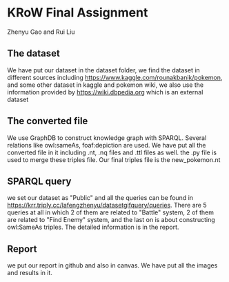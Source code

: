 # KRoW Final Assignment
Zhenyu Gao and Rui Liu

## The dataset
We have put our dataset in the dataset folder, we find the dataset in different sources including https://www.kaggle.com/rounakbanik/pokemon, and some other dataset in kaggle and pokemon wiki, we also use the information provided by https://wiki.dbpedia.org which is an external dataset

## The converted file
We use GraphDB to construct knowledge graph with SPARQL. Several relations like owl:sameAs, foaf:depiction are used.
We have put all the converted file in it including .nt, .nq files and .ttl files as well. the .py file is used to merge these triples file.
Our final triples file is the new_pokemon.nt

## SPARQL query
we set our dataset as "Public" and all the queries can be found in https://krr.triply.cc/lafengzhenyu/datasetgifquery/queries.
There are 5 queries at all in which 2 of them are related to "Battle" system, 2 of them are related to "Find Enemy" system, and the last on is about constructing owl:SameAs triples. The detailed information is in the report.

## Report
we put our report in github and also in canvas. We have put all the images and results in it.
